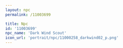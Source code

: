 ```yaml
---
layout: npc
permalink: /11003699

title: Npc
id: '11003699'
npc_name: 'Dark Wind Scout'
icon_url: 'portrait/npc/11000258_darkwind02_p.png'
---
```

